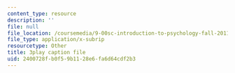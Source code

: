 ```yaml
---
content_type: resource
description: ''
file: null
file_location: /coursemedia/9-00sc-introduction-to-psychology-fall-2011/2400728fb0f59b1128e6fa6d64cdf2b3_76O3rulk844.srt
file_type: application/x-subrip
resourcetype: Other
title: 3play caption file
uid: 2400728f-b0f5-9b11-28e6-fa6d64cdf2b3
---
```


